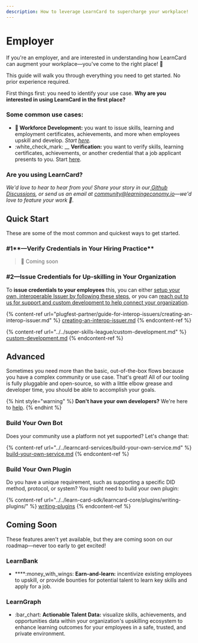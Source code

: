 ```yaml
---
description: How to leverage LearnCard to supercharge your workplace!
---
```


# Employer

If you're an employer, and are interested in understanding how LearnCard can augment your workplace—you've come to the right place! :tada:

This guide will walk you through everything you need to get started. No prior experience required.

First things first: you need to identify your use case. **Why are you interested in using LearnCard in the first place?**&#x20;

### Some common use cases:

* **💪 Workforce Development:** you want to issue skills, learning and employment certificates, achievements, and more when employees upskill and develop. _Start_ [_here_](employer.md#2-issue-credentials-for-up-skilling-in-your-organization)_._
* :white\_check\_mark: __ **Verification:** you want to verify skills, learning certificates, achievements, or another credential that a job applicant presents to you. Start [here](employer.md#1-verify-credentials-in-your-hiring-practice).

### **Are you using LearnCard?**

_We'd love to hear to hear from you! Share your story in our_[ _Github Discussions_](https://github.com/learningeconomy/LearnCard/discussions/categories/show-and-tell)_, or send us an email at_ [_community@learningeconomy.io_](mailto:community@learningeconomy.io)_—we'd love to feature your work 🙌._

## Quick Start

These are some of the most common and quickest ways to get started.&#x20;

### #1**—Verify Credentials in Your Hiring Practice**

> 🚧 Coming soon

### **#2—Issue Credentials for Up-skilling in Your Organization**

To **issue credentials to your employees** this, you can either [setup your own, interoperable Issuer by following these steps](plugfest-partner/guide-for-interop-issuers/creating-an-interop-issuer.md), or you can [reach out to us for support and custom development to help connect your organization](../../super-skills-league/custom-development.md).

{% content-ref url="plugfest-partner/guide-for-interop-issuers/creating-an-interop-issuer.md" %}
[creating-an-interop-issuer.md](plugfest-partner/guide-for-interop-issuers/creating-an-interop-issuer.md)
{% endcontent-ref %}

{% content-ref url="../../super-skills-league/custom-development.md" %}
[custom-development.md](../../super-skills-league/custom-development.md)
{% endcontent-ref %}

## Advanced

Sometimes you need more than the basic, out-of-the-box flows because you have a complex community or use case. That's great! All of our tooling is fully pluggable and open-source, so with a little elbow grease and developer time, you should be able to accomplish your goals.

{% hint style="warning" %}
**Don't have your own developers?** We're here to [help](../../super-skills-league/custom-development.md).&#x20;
{% endhint %}

### **Build Your Own Bot**

Does your community use a platform not yet supported? Let's change that:

{% content-ref url="../../learncard-services/build-your-own-service.md" %}
[build-your-own-service.md](../../learncard-services/build-your-own-service.md)
{% endcontent-ref %}

### **Build Your Own Plugin**

Do you have a unique requirement, such as supporting a specific DID method, protocol, or system? You might need to build your own plugin:

{% content-ref url="../../learn-card-sdk/learncard-core/plugins/writing-plugins/" %}
[writing-plugins](../../learn-card-sdk/learncard-core/plugins/writing-plugins/)
{% endcontent-ref %}

## Coming Soon

These features aren't yet available, but they are coming soon on our roadmap—never too early to get excited!&#x20;

### LearnBank

* ****:money\_with\_wings: **Earn-and-learn:** incentivize existing employees to upskill, or provide bounties for potential talent to learn key skills and apply for a job.&#x20;

### LearnGraph

* :bar\_chart: **Actionable Talent Data:** visualize skills, achievements, and opportunities data within your organization's upskilling ecosystem to enhance learning outcomes for your employees in a safe, trusted, and private environment.
